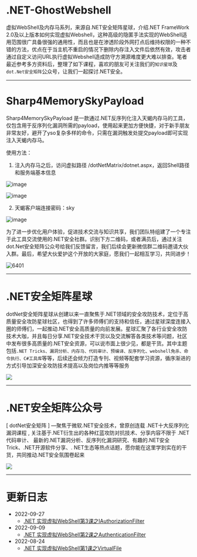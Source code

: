 # .NET-GhostWebshell

虚拟WebShell及内存马系列，来源自.NET安全矩阵星球，介绍.NET FrameWork 2.0及以上版本如何实现虚拟Webshell，这种高级的隐匿手法实现的WebShell适用范围很广具备很强的通用性，而且也是在渗透阶段外网打点后维持权限的一种不错的方法，优点在于当主机不重启的情况下删除内存注入文件后依然有效，攻击者通过自定义访问URL执行虚拟Webshell造成防守方溯源难度更大难以排查。笔者最近参考多方资料后，整理了如下课程，喜欢的朋友可关注我们的```知识星球```及```dot.Net安全矩阵```公众号，让我们一起探讨.NET安全。

---

# Sharp4MemorySkyPayload 

Sharp4MemorySkyPayload 是一款通过.NET反序列化注入天蝎内存马的工具，仅包含用于反序列化漏洞所需的payload，使用起来更加方便快捷，对于新手朋友非常友好，避开了yso复杂多样的命令，只需在漏洞触发处提交payload即可实现注入天蝎内存马。

使用方法：
1. 注入内存马之后，访问虚拟路径 /dotNetMatrix/dotnet.aspx，返回Shell路径和服务端基本信息

![image](https://github.com/user-attachments/assets/0bc83d85-eb2f-43fd-9697-32e8c73e8076)

![image](https://github.com/user-attachments/assets/c5325f06-4b6f-44c3-86b0-290237e85256)

2. 天蝎客户端连接密码：sky

![image](https://github.com/user-attachments/assets/eebda710-d204-42dd-869e-fddba39018fa)


为了进一步优化用户体验，促进技术交流与知识共享，我们团队特组建了一个专注于此工具交流使用的.NET安全社群。识别下方二维码，或者满员后，通过关注dot.Net安全矩阵公众号给我们反馈留言，我们后续会更新微信群二维码邀请大伙入群。最后，希望大伙爱护这个开放的大家庭，愿我们一起相互学习，共同进步！

![6401](https://github.com/user-attachments/assets/294abf45-c86a-49ab-ac11-1053a9284e47)


---



# .NET安全矩阵星球

dotNet安全矩阵星球从创建以来一直聚焦于.NET领域的安全攻防技术，定位于高质量安全攻防星球社区，也得到了许多师傅们的支持和信任，通过星球深度连接入圈的师傅们，一起推动.NET安全高质量的向前发展。星球汇聚了各行业安全攻防技术大咖，并且每日分享.NET安全技术干货以及交流解答各类技术等问题，社区中发布很多高质量的.NET安全资源，可以说市面上很少见，都是干货。其中主题包括```.NET Tricks、漏洞分析、内存马、代码审计、预编译、反序列化、webshell免杀、命令执行、C#工具库```等等，后续还会倾力打造专刊、视频等配套学习资源，循序渐进的方式引导加深安全攻防技术提高以及岗位内推等等服务

![](zsxq2.jpg)

---
# .NET安全矩阵公众号

[ dotNet安全矩阵 ] —聚焦于微软.NET安全技术，曾原创连载 .NET十大反序列化漏洞课程 , 关注基于.NET衍生出的各种红蓝攻防对抗技术、分享内容不限于 .NET代码审计、 最新的.NET漏洞分析、反序列化漏洞研究、有趣的.NET安全Trick、.NET开源软件分享、. NET生态等热点话题，愿你能在这里学到实在的干货，共同推动.NET安全氛围卷起来

![](gzh.jpg)

---
# 更新日志

- 2022-09-27 
  - [.NET 实现虚拟WebShell第3课之IAuthorizationFilter](https://mp.weixin.qq.com/s?__biz=MzUyOTc3NTQ5MA==&mid=2247486460&idx=1&sn=b20b3bdfd4ba34c5ad554b548494b66d&chksm=fa5aa511cd2d2c076da72fecf29fb4ee3df64e5d851eba69b25c0d5f4a906387a8600aa7309c&token=135931015&lang=zh_CN#rd)
- 2022-09-09 
  - [.NET 实现虚拟WebShell第2课之AuthenticationFilter](https://mp.weixin.qq.com/s?__biz=MzUyOTc3NTQ5MA==&mid=2247486267&idx=1&sn=5a61d57a877f84bc3edc26c74803252a&chksm=fa5aa5d6cd2d2cc04e6c00e0ff1cfd02e6277381f2060a8572a9aaa61ef46b3bff37f174b677&token=263427717&lang=zh_CN#rd)
- 2022-08-24
  - [.NET 实现虚拟WebShell第1课之VirtualFile](https://mp.weixin.qq.com/s?__biz=MzUyOTc3NTQ5MA==&mid=2247486075&idx=1&sn=b7ee2d8f83784a41aaa5c33aaca30752&chksm=fa5aa496cd2d2d809e99ef12185356ecdd02a590458a0d146b5019123274f9688d606bc3510d&token=263427717&lang=zh_CN#rd)
